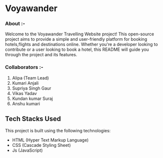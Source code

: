 <h1>Voyawander</h1>
<h3>About :-</h3>
Welcome to the Voyawander  Travelling Website project! This open-source project aims to provide a simple and user-friendly platform for booking hotels,flights and destinations online. Whether you're a developer looking to contribute or a user looking to book a hotel, this README will guide you through the project and its features.
<h3> Collaborators :- </h3>
<ol>
    <li>Alipa (Team Lead)</li>
  <li>Kumari Anjali</li>
   <li>Supriya Singh Gaur</li>
   <li>Vikas Yadav</li>
   <li>Kundan kumar Suraj</li>
   <li>Anshu kumari</li>
</ol>

## Tech Stacks Used

This project is built using the following technologies:

- HTML (Hyper Text Markup Language)
- CSS (Cascade Styling Sheet)
- Js (JavaScript)

